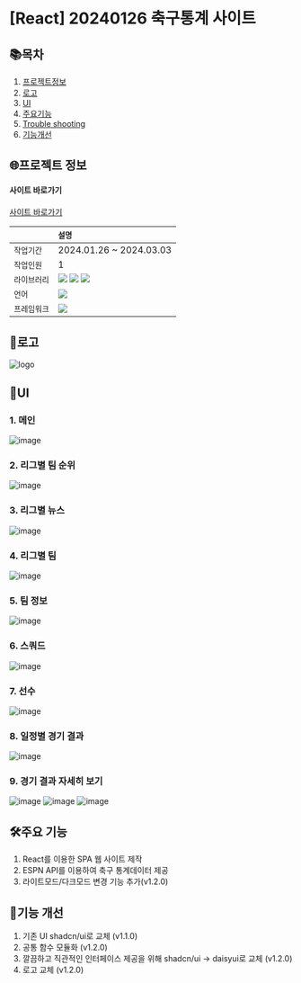 # [React] 20240126 축구통계 사이트

## 📚목차

1. [프로젝트정보](#프로젝트-정보)
2. [로고](#로고)
3. [UI](#ui)
4. [주요기능](#주요-기능)
5. [Trouble shooting](#trouble-shooting)
6. [기능개선](#기능-개선)

## 🌐프로젝트 정보

#### 사이트 바로가기

[사이트 바로가기](https://football-league-pi.vercel.app/)

|              | `설명`                                                                                                                                                                                                                                                                                                               |
| :----------- | :------------------------------------------------------------------------------------------------------------------------------------------------------------------------------------------------------------------------------------------------------------------------------------------------------------------- |
| `작업기간`   | 2024.01.26 ~ 2024.03.03                                                                                                                                                                                                                                                                                              |
| `작업인원`   | 1                                                                                                                                                                                                                                                                                                                    |
| `라이브러리` | <img src="https://img.shields.io/badge/React-61DAFB?style=flat-square&logo=react&logoColor=black"> <img src="https://img.shields.io/badge/zustand-999999?style=flat-square&logo=react&logoColor=black"> <img src="https://img.shields.io/badge/ReactQuery-FF4154?style=flat-square&logo=ReactQuery&logoColor=black"> |
| `언어`       | <img src="https://img.shields.io/badge/TypeScript-3178C6?style=flat-square&logo=TypeScript&logoColor=white">                                                                                                                                                                                                         |
| `프레임워크` | <img src="https://img.shields.io/badge/tailwindcss-06B6D4?style=flat-square&logo=tailwindcss&logoColor=black">                                                                                                                                                                                                       |

## 🛞로고

![logo](https://github.com/user-attachments/assets/65d2c70a-a22c-48f2-82b7-c9d139b03360)

## 👀UI

### 1. 메인

![image](https://github.com/user-attachments/assets/7a453195-0860-4e57-8580-4014c008aca8)

### 2. 리그별 팀 순위

![image](https://github.com/user-attachments/assets/e0506b65-6bc2-4815-bcd5-1eef0251c918)

### 3. 리그별 뉴스

![image](https://github.com/user-attachments/assets/0a75cbd5-0272-4094-92fb-3a37c5fe74cd)

### 4. 리그별 팀

![image](https://github.com/user-attachments/assets/b5fedbce-edae-44c0-9924-846a036bc220)

### 5. 팀 정보

![image](https://github.com/user-attachments/assets/3ec1f623-241f-4b87-9215-8a0dce84bfcd)

### 6. 스쿼드

![image](https://github.com/user-attachments/assets/b8f6c455-1667-4e68-b66e-fcc6ad5f97b3)

### 7. 선수

![image](https://github.com/user-attachments/assets/219f4b94-37b3-487e-8050-f8172fb4a85c)

### 8. 일정별 경기 결과

![image](https://github.com/user-attachments/assets/738e63a9-a531-4dd7-997d-d319b1566a8a)

### 9. 경기 결과 자세히 보기

![image](https://github.com/user-attachments/assets/e56cfc6c-2f3f-4691-b6f6-fa64fb457200)
![image](https://github.com/user-attachments/assets/75267e5e-b795-4267-b571-8da265e8f0f4)
![image](https://github.com/user-attachments/assets/87a8d2c5-802c-49bc-a86f-69393072054a)

## 🛠주요 기능

1. React를 이용한 SPA 웹 사이트 제작
2. ESPN API를 이용하여 축구 통계데이터 제공
3. 라이트모드/다크모드 변경 기능 추가(v1.2.0)

## 🚧기능 개선

1. 기존 UI shadcn/ui로 교체 (v1.1.0)
2. 공통 함수 모듈화 (v1.2.0)
3. 깔끔하고 직관적인 인터페이스 제공을 위해 shadcn/ui -> daisyui로 교체 (v1.2.0)
4. 로고 교체 (v1.2.0)
